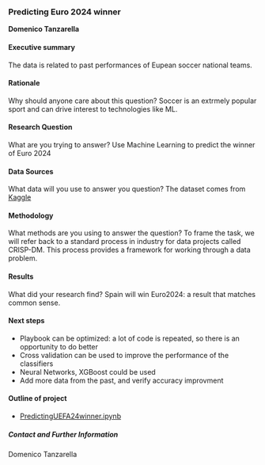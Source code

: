 ### Predicting Euro 2024 winner

**Domenico Tanzarella**

#### Executive summary
The data is related to past performances of Eupean soccer national teams. 

#### Rationale
Why should anyone care about this question?
Soccer is an extrmely popular sport and can drive interest to technologies like ML.

#### Research Question
What are you trying to answer?
Use Machine Learning to predict the winner of Euro 2024

#### Data Sources
What data will you use to answer you question?
The dataset comes from [Kaggle](https://www.kaggle.com/datasets/piterfm/football-soccer-uefa-euro-1960-2024/code) 

#### Methodology
What methods are you using to answer the question?
To frame the task, we will refer back to a standard process in industry for data projects called CRISP-DM. This process provides a framework for working through a data problem. 

#### Results
What did your research find?
Spain will win Euro2024: a result that matches common sense.

#### Next steps
- Playbook can be optimized: a lot of code is repeated, so there is an opportunity to do better
- Cross validation can be used to improve the performance of the classifiers
- Neural Networks, XGBoost could be used
- Add more data from the past, and verify accuracy improvment
  
#### Outline of project

- [PredictingUEFA24winner.ipynb](https://github.com/DomenicoTanzarella/predictingEuro24winner/blob/main/PredictingUEFA24winner.ipynb)

##### Contact and Further Information
Domenico Tanzarella
